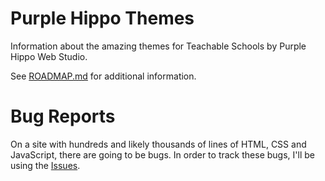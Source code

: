# Purple Hippo Themes
Information about the amazing themes for Teachable Schools by Purple Hippo Web Studio.

See [ROADMAP.md](https://github.com/Ellf/Purple-Hippo-Themes/blob/master/ROADMAP.md) for additional information.

Bug Reports
===========
On a site with hundreds and likely thousands of lines of HTML, CSS and JavaScript, there are going to be bugs. In order to track these
bugs, I'll be using the [Issues](https://github.com/Ellf/Purple-Hippo-Themes/issues).
